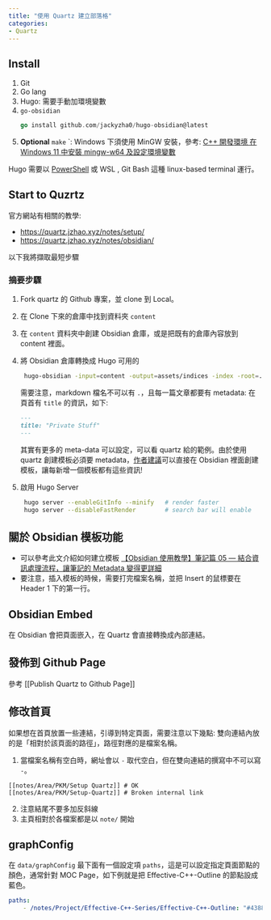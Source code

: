 ```yaml
---
title: "使用 Quartz 建立部落格"
categories:
- Quartz
---
```



## Install

1. Git
2. Go lang
3. Hugo: 需要手動加環境變數
4.  `go-obsidian`
    ```go
    go install github.com/jackyzha0/hugo-obsidian@latest
    ```
5. **Optional**  `make` `: Windows 下須使用 MinGW 安裝，參考: [C++ 開發環境 在 Windows 11 中安裝 mingw-w64 及設定環境變數](http://kaiching.org/pydoing/cpp-guide4/how-to-install-mingw-w64-and-set-environment-variable.html)

Hugo 需要以 [PowerShell](https://learn.microsoft.com/en-us/powershell/scripting/install/installing-powershell-on-windows) 或 WSL , Git Bash 這種 linux-based terminal 運行。

## Start to Quzrtz
官方網站有相關的教學: 
- https://quartz.jzhao.xyz/notes/setup/
- https://quartz.jzhao.xyz/notes/obsidian/

以下我將擷取最短步驟
### 摘要步驟

1. Fork quartz 的 Github 專案，並 clone 到 Local。
2. 在 Clone 下來的倉庫中找到資料夾 `content`
3. 在 `content` 資料夾中創建 Obsidian 倉庫，或是把既有的倉庫內容放到 content 裡面。
4. 將 Obsidian 倉庫轉換成 Hugo 可用的

    ```bash
     hugo-obsidian -input=content -output=assets/indices -index -root=.
    ```

    需要注意，markdown 檔名不可以有 `.`，且每一篇文章都要有 metadata: 在頁首有 `title` 的資訊，如下: 

    ```markdown
    ---
    title: "Private Stuff"
    ---
    ```

    其實有更多的 meta-data 可以設定，可以看 quartz 給的範例。由於使用 quartz 創建模板必須要 metadata，[作者建議](https://quartz.jzhao.xyz/notes/obsidian/)可以直接在 Obsidian 裡面創建模板，讓每新增一個模板都有這些資訊! 

5. 啟用 Hugo Server

    ```bash
     hugo server --enableGitInfo --minify 	# render faster
     hugo server --disableFastRender 		# search bar will enable
    ```


## 關於 Obsidian 模板功能
- 可以參考此文介紹如何建立模板 [【Obsidian 使用教學】筆記篇 05 — 結合資訊處理流程，讓筆記的 Metadata 變得更詳細](https://medium.com/pm%E7%9A%84%E7%94%9F%E7%94%A2%E5%8A%9B%E5%B7%A5%E5%85%B7%E7%AE%B1/obsidian-%E4%BD%BF%E7%94%A8%E6%95%99%E5%AD%B8-%E7%AD%86%E8%A8%98%E7%AF%87-05-%E7%B5%90%E5%90%88%E8%B3%87%E8%A8%8A%E8%99%95%E7%90%86%E6%B5%81%E7%A8%8B-e6a953438f43)
- 要注意，插入模板的時候，需要打完檔案名稱，並把 Insert 的鼠標要在 Header 1 下的第一行。

## Obsidian Embed 
在 Obsidian 會把頁面嵌入，在 Quartz 會直接轉換成內部連結。

## 發佈到 Github Page

參考 [[Publish Quartz to Github Page]]


## 修改首頁

如果想在首頁放置一些連結，引導到特定頁面，需要注意以下幾點: 雙向連結內放的是「相對於該頁面的路徑」，路徑對應的是檔案名稱。

1.  當檔案名稱有空白時，網址會以 `-` 取代空白，但在雙向連結的撰寫中不可以寫 `-`。
```
[[notes/Area/PKM/Setup Quartz]] # OK  
[[notes/Area/PKM/Setup-Quartz]] # Broken internal link
```
2.  注意結尾不要多加反斜線    
3.  主頁相對於各檔案都是以 `note/` 開始

## graphConfig
在 `data/graphConfig` 最下面有一個設定項 `paths`，這是可以設定指定頁面節點的顏色，通常針對 MOC Page，如下例就是把 Effective-C++-Outline 的節點設成藍色。

```yaml
paths:
    - /notes/Project/Effective-C++-Series/Effective-C++-Outline: "#4388cc"
```